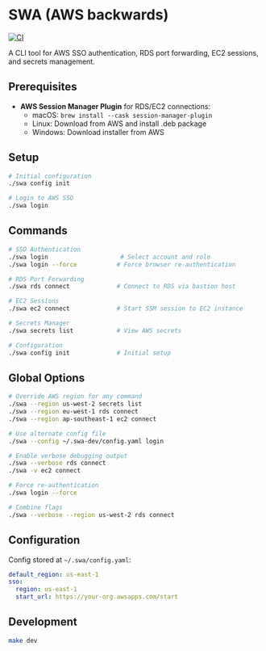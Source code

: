 # SWA (AWS backwards)

[![CI](https://github.com/blontic/swa/actions/workflows/ci.yml/badge.svg)](https://github.com/blontic/swa/actions/workflows/ci.yml)

A CLI tool for AWS SSO authentication, RDS port forwarding, EC2 sessions, and secrets management.

## Prerequisites

- **AWS Session Manager Plugin** for RDS/EC2 connections:
  - macOS: `brew install --cask session-manager-plugin`
  - Linux: Download from AWS and install .deb package
  - Windows: Download installer from AWS

## Setup

```bash
# Initial configuration
./swa config init

# Login to AWS SSO
./swa login
```

## Commands

```bash
# SSO Authentication
./swa login                    # Select account and role
./swa login --force           # Force browser re-authentication

# RDS Port Forwarding
./swa rds connect             # Connect to RDS via bastion host

# EC2 Sessions
./swa ec2 connect             # Start SSM session to EC2 instance

# Secrets Manager
./swa secrets list            # View AWS secrets

# Configuration
./swa config init             # Initial setup
```

## Global Options

```bash
# Override AWS region for any command
./swa --region us-west-2 secrets list
./swa --region eu-west-1 rds connect
./swa --region ap-southeast-1 ec2 connect

# Use alternate config file
./swa --config ~/.swa-dev/config.yaml login

# Enable verbose debugging output
./swa --verbose rds connect
./swa -v ec2 connect

# Force re-authentication
./swa login --force

# Combine flags
./swa --verbose --region us-west-2 rds connect
```

## Configuration

Config stored at `~/.swa/config.yaml`:

```yaml
default_region: us-east-1
sso:
  region: us-east-1
  start_url: https://your-org.awsapps.com/start
```

## Development

```bash
make dev
```
